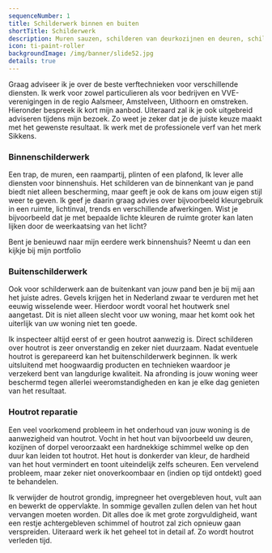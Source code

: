 ```yaml
---
sequenceNumber: 1
title: Schilderwerk binnen en buiten
shortTitle: Schilderwerk
description: Muren sauzen, schilderen van deurkozijnen en deuren, schilderen van raamkozijnen, houtrot verwijderen en behandelen.
icon: ti-paint-roller
backgroundImage: /img/banner/slide52.jpg
details: true
---
```


Graag adviseer ik je over de beste verftechnieken voor verschillende diensten. Ik werk voor zowel particulieren als voor bedrijven en VVE-verenigingen in de regio Aalsmeer, Amstelveen, Uithoorn en omstreken. Hieronder bespreek ik kort mijn aanbod. Uiteraard zal ik je ook uitgebreid adviseren tijdens mijn bezoek. Zo weet je zeker dat je de juiste keuze maakt met het gewenste resultaat. Ik werk met de professionele verf van het merk Sikkens.

### Binnenschilderwerk

Een trap, de muren, een raampartij, plinten of een plafond, Ik lever alle diensten voor binnenshuis. Het schilderen van de binnenkant van je pand biedt niet alleen bescherming, maar geeft je ook de kans om jouw eigen stijl weer te geven. Ik geef je daarin graag advies over bijvoorbeeld kleurgebruik in een ruimte, lichtinval, trends en verschillende afwerkingen. Wist je bijvoorbeeld dat je met bepaalde lichte kleuren de ruimte groter kan laten lijken door de weerkaatsing van het licht? 

Bent je benieuwd naar mijn eerdere werk binnenshuis? Neemt u dan een kijkje bij mijn portfolio

### Buitenschilderwerk

Ook voor schilderwerk aan de buitenkant van jouw pand ben je bij mij aan het juiste adres. Gevels krijgen het in Nederland zwaar te verduren met het eeuwig wisselende weer. Hierdoor wordt vooral het houtwerk snel aangetast. Dit is niet alleen slecht voor uw woning, maar het komt ook het uiterlijk van uw woning niet ten goede. 

Ik inspecteer altijd eerst of er geen houtrot aanwezig is. Direct schilderen over houtrot is zeer onverstandig en zeker niet duurzaam. Nadat eventuele houtrot is gerepareerd kan het buitenschilderwerk beginnen. Ik werk uitsluitend met hoogwaardig producten en technieken waardoor je verzekerd bent van langdurige kwaliteit. Na afronding is jouw woning weer beschermd tegen allerlei weeromstandigheden en kan je elke dag genieten van het resultaat.

### Houtrot reparatie

Een veel voorkomend probleem in het onderhoud van jouw woning is de aanwezigheid van houtrot. Vocht in het hout van bijvoorbeeld uw deuren, kozijnen of dorpel veroorzaakt een hardnekkige schimmel welke op den duur kan leiden tot houtrot. Het hout is donkerder van kleur, de hardheid van het hout vermindert en toont uiteindelijk zelfs scheuren. Een vervelend probleem, maar zeker niet onoverkoombaar en (indien op tijd ontdekt) goed te behandelen.

Ik verwijder de houtrot grondig, impregneer het overgebleven hout, vult aan en bewerkt de oppervlakte. In sommige gevallen zullen delen van het hout vervangen moeten worden. Dit alles doe ik met grote zorgvuldigheid, want een restje achtergebleven schimmel of houtrot zal zich opnieuw gaan verspreiden. Uiteraard werk ik het geheel tot in detail af. Zo wordt houtrot verleden tijd.


